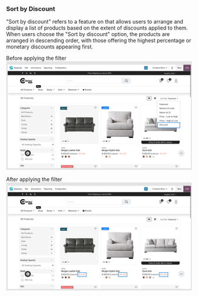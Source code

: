 
### Sort by Discount

"Sort by discount" refers to a feature on that allows users to arrange and display a list of products based on the extent of discounts applied to them. When users choose the "Sort by discount" option, the products are arranged in descending order, with those offering the highest percentage or monetary discounts appearing first.

Before applying the filter
![](./images/sd1.png)

After applying the filter
![](./images/sd2.png)